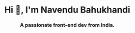 <h1 align="center">Hi 👋, I'm Navendu Bahukhandi</h1>
<h3 align="center">A passionate front-end dev from India.</h3>
